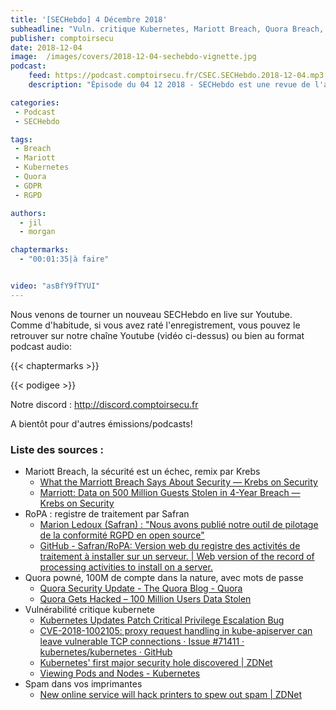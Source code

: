 ```yaml
---
title: '[SECHebdo] 4 Décembre 2018'
subheadline: "Vuln. critique Kubernetes, Mariott Breach, Quora Breach, Spam d'imprimante, RoPA, etc."
publisher: comptoirsecu
date: 2018-12-04
image:  /images/covers/2018-12-04-sechebdo-vignette.jpg
podcast:
    feed: https://podcast.comptoirsecu.fr/CSEC.SECHebdo.2018-12-04.mp3
    description: "Épisode du 04 12 2018 - SECHebdo est une revue de l'actualité cybersécurité réalisée en live sur Youtube, généralement le mardi soir."

categories:
 - Podcast
 - SECHebdo

tags:
 - Breach
 - Mariott
 - Kubernetes
 - Quora 
 - GDPR
 - RGPD

authors:
  - jil
  - morgan

chaptermarks:
  - "00:01:35|à faire"


video: "asBfY9fTYUI"
---
```


Nous venons de tourner un nouveau SECHebdo en live sur Youtube. Comme d'habitude, si vous avez raté l'enregistrement, vous pouvez le retrouver sur notre chaîne Youtube (vidéo ci-dessus) ou bien au format podcast audio:

{{< chaptermarks >}}

{{< podigee >}}

Notre discord : <http://discord.comptoirsecu.fr>

A bientôt pour d'autres émissions/podcasts!

### Liste des sources :

*  Mariott Breach, la sécurité est un échec, remix par Krebs
	* [What the Marriott Breach Says About Security —  Krebs on Security](https://krebsonsecurity.com/2018/12/what-the-marriott-breach-says-about-security/)
	* [Marriott: Data on 500 Million Guests Stolen in 4-Year Breach —  Krebs on Security](https://krebsonsecurity.com/2018/11/marriott-data-on-500-million-guests-stolen-in-4-year-breach/)
*  RoPA : registre de traitement par Safran
	* [Marion Ledoux (Safran) : "Nous avons publié notre outil de pilotage de la conformité RGPD en open source"](https://www.journaldunet.com/solutions/dsi/1419319-marion-ledoux-safran/)
	* [GitHub - Safran/RoPA: Version web du registre des activités de traitement à installer sur un serveur. | Web version of the record of processing activities to install on a server.](https://github.com/Safran/RoPA)
*  Quora powné, 100M de compte dans la nature, avec mots de passe
	* [Quora Security Update - The Quora Blog - Quora](https://blog.quora.com/Quora-Security-Update)
	* [Quora Gets Hacked – 100 Million Users Data Stolen](https://thehackernews.com/2018/12/quora-hack.html)
*  Vulnérabilité critique kubernete
	* [Kubernetes Updates Patch Critical Privilege Escalation Bug](https://www.bleepingcomputer.com/news/security/kubernetes-updates-patch-critical-privilege-escalation-bug/)
	* [CVE-2018-1002105: proxy request handling in kube-apiserver can leave vulnerable TCP connections · Issue #71411 · kubernetes/kubernetes · GitHub](https://github.com/kubernetes/kubernetes/issues/71411)
	* [​Kubernetes' first major security hole discovered | ZDNet](https://www.zdnet.com/article/kubernetes-first-major-security-hole-discovered/)
	* [Viewing Pods and Nodes - Kubernetes](https://kubernetes.io/docs/tutorials/kubernetes-basics/explore/explore-intro/)
*  Spam dans vos imprimantes
	* [New online service will hack printers to spew out spam | ZDNet](https://www.zdnet.com/article/new-online-service-will-hack-printers-to-spew-out-spam/)

